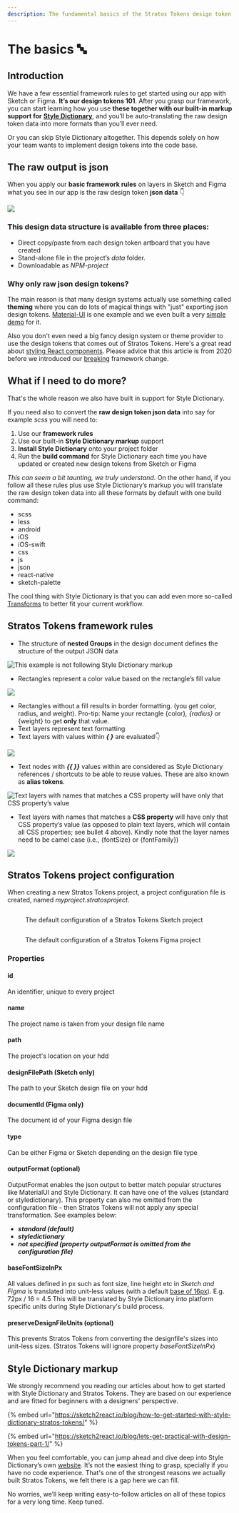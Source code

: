 ```yaml
---
description: The fundamental basics of the Stratos Tokens design token framework
---
```


# The basics 🔤

## Introduction

We have a few essential framework rules to get started using our app with Sketch or Figma. **It’s our design tokens 101**. After you grasp our framework, you can start learning how you use **these together with our built-in markup support for** [**Style Dictionary**](https://amzn.github.io/style-dictionary/#/), and you’ll be auto-translating the raw design token data into more formats than you’ll ever need.&#x20;

Or you can skip Style Dictionary altogether. This depends solely on how your team wants to implement design tokens into the code base.

## The raw output is json

When you apply our **basic framework rules** on layers in Sketch and Figma what you see in our app is the raw design token **json data** 👇&#x20;

![](../.gitbook/assets/rawjsondata-tokens.png)

### **This design data structure is available from three places:**

* Direct copy/paste from each design token artboard that you have created
* Stand-alone file in the project’s _data_ folder.
* Downloadable as _NPM-project_

### Why only raw json design tokens?

The main reason is that many design systems actually use something called **theming** where you can do lots of magical things with "just" exporting json design tokens. [Material-UI](https://material-ui.com/customization/theming/) is one example and we even built a very [simple demo](https://marketplace.sketch2react.io/product/material-ui-demo/) for it.

Also you don't even need a big fancy design system or theme provider to use the design tokens that comes out of Stratos Tokens. Here's a great read about [styling React components](https://medium.com/sketch2react/styling-react-components-using-stratos-design-tokens-dfe0e4e10247). Please advice that this article is from 2020 before we introduced our [breaking](https://sketch2react.gitbook.io/sketch2react-io/v/stratos-tokens-2021/develop/stratos-design-tokens/migrating-from-the-pre-release) framework change.&#x20;

## What if I need to do more?

That's the whole reason we also have built in support for Style Dictionary.

If you need also to convert the **raw design token json data** into say for example _scss_ you will need to:

1. Use our **framework rules**
2. Use our built-in **Style Dictionary markup** support
3. **Install Style Dictionary** onto your project folder
4. Run the **build command** for Style Dictionary each time you have updated or created new design tokens from Sketch or Figma

_This can seem a bit taunting, we truly understand._ On the other hand, if you follow all these rules plus use Style Dictionary’s markup you will translate the raw design token data into all these formats by default with one build command:

* scss
* less
* android
* iOS
* iOS-swift
* css
* js
* json
* react-native
* sketch-palette

The cool thing with Style Dictionary is that you can add even more so-called [Transforms](https://amzn.github.io/style-dictionary/#/transforms) to better fit your current workflow.

## Stratos Tokens framework rules

* The structure of **nested Groups** in the design document defines the structure of the output JSON data

![This example is not following Style Dictionary markup](../.gitbook/assets/basic-structure.png)

* Rectangles represent a color value based on the rectangle’s fill value

![](../.gitbook/assets/rectangle-colors.png)

* Rectangles without a fill results in border formatting. (you get color, radius, and weight). Pro-tip: Name your rectangle {color}_, {radius}_ or {weight} to get **only** that value.
* Text layers represent text formatting
* Text layers with values within _**{ }**_ are evaluated👇

![](../.gitbook/assets/text-layers.png)

* Text nodes with _**\{{ \}}**_ values within are considered as Style Dictionary references / shortcuts to be able to reuse values. These are also known as **alias tokens**.

![Text layers with names that matches a CSS property will have only that CSS property’s value](../.gitbook/assets/css-properties.png)

*   Text layers with names that matches a **CSS property** will have only that CSS property’s value (as opposed to plain text layers, which will contain all CSS properties; see bullet 4 above). Kindly note that the layer names need to be camel case (i.e., {fontSize} or {fontFamily})



![](../.gitbook/assets/json-view.png)

## Stratos Tokens project configuration

When creating a new Stratos Tokens project, a project configuration file is created, named _myproject.stratosproject_.&#x20;

<figure><img src="../.gitbook/assets/Skärmavbild 2022-10-28 kl. 10.43.29.png" alt=""><figcaption><p>The default configuration of a Stratos Tokens Sketch project</p></figcaption></figure>

<figure><img src="../.gitbook/assets/Skärmavbild 2022-10-28 kl. 11.21.41 (1).png" alt=""><figcaption><p>The default configuration of a Stratos Tokens Figma project</p></figcaption></figure>

### Properties&#x20;

#### id

An identifier, unique to every project

#### name

The project name is taken from your design file name

#### path

The project's location on your hdd

#### designFilePath (Sketch only)

The path to your Sketch design file on your hdd

#### documentId (Figma only)

The document id of your Figma design file

#### type

Can be either Figma or Sketch depending on the design file type

#### outputFormat (optional)

OutputFormat enables the json output to better match popular structures like MaterialUI and Style Dictionary. It can have one of the values (standard or styledictionary). This property can also me omitted from the configuration file - then Stratos Tokens will not apply any special transformation. See examples below:

* _**standard (default)**_
* _**styledictionary**_
* _**not specified (property outputFormat is omitted from the configuration file)**_

#### baseFontSizeInPx

All values defined in px such as font size, line height etc in _Sketch and_ _Figma_ is translated into unit-less values (with a default [base of 16px](https://learnui.design/blog/mobile-desktop-website-font-size-guidelines.html)). E.g. 72px / 16 = 4.5 This will be translated by Style Dictionary into platform specific units during Style Dictionary's build process.

#### preserveDesignFileUnits (optional)

This prevents Stratos Tokens from converting the designfile's sizes into unit-less sizes. (Stratos Tokens will ignore property _baseFontSizeInPx_)

## Style Dictionary markup

We strongly recommend you reading our articles about how to get started with Style Dictionary and Stratos Tokens. They are based on our experience and are fitted for beginners with a designers' perspective.

{% embed url="https://sketch2react.io/blog/how-to-get-started-with-style-dictionary-stratos-tokens/" %}

{% embed url="https://sketch2react.io/blog/lets-get-practical-with-design-tokens-part-1/" %}



When you feel comfortable, you can jump ahead and dive deep into Style Dictionary’s own [website](https://amzn.github.io/style-dictionary/#/). It’s not the easiest thing to grasp, specially if you have no code experience. That's one of the strongest reasons we actually built Stratos Tokens, we felt there is a gap here we can fill.

No worries, we’ll keep writing easy-to-follow articles on all of these topics for a very long time. Keep tuned.
